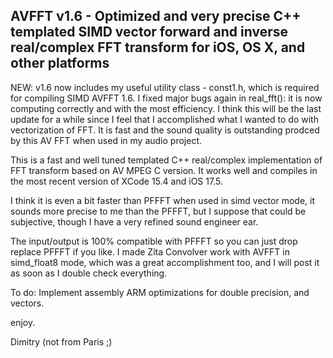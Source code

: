 
AVFFT v1.6 - Optimized and very precise C++ templated SIMD vector forward and inverse real/complex FFT transform for iOS, OS X, and other platforms
----------------------------------------------------------------------------------------------------------------

NEW:  v1.6 now includes my useful utility class - const1.h, which is required for compiling SIMD AVFFT 1.6.
I fixed major bugs again in real_fft(): it is now computing correctly and with the most efficiency. I think this 
will be the last update for a while since I feel that I accomplished what I wanted to do with vectorization of FFT.
It is fast and the sound quality is outstanding prodced by this AV FFT when used in my audio project.

This is a fast and well tuned templated C++ real/complex implementation of FFT transform based on 
AV MPEG C version. It works well and compiles in the most recent version of XCode 15.4 and iOS 17.5. 

I think it is even a bit faster than PFFFT when used in simd vector mode, it sounds more precise 
to me than the PFFFT, but I suppose that could be subjective, though I have a very refined 
sound engineer ear.

The input/output is 100% compatible with PFFFT so you can just drop replace PFFFT if you like. 
I made Zita Convolver work with AVFFT in simd_float8 mode, which was a great accomplishment too,
and I will post it as soon as I double check everything. 

To do: Implement assembly ARM optimizations for double precision, and vectors.

enjoy.

Dimitry (not from Paris ;)
